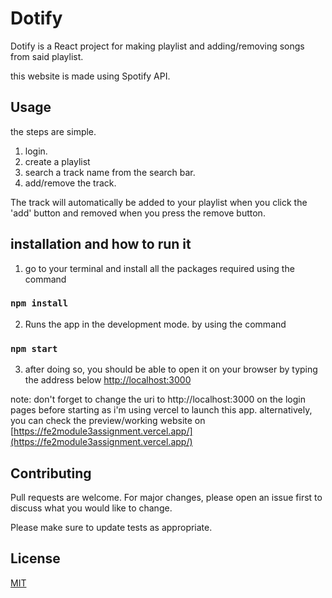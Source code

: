 # Dotify

Dotify is a React project for making playlist and adding/removing songs from said playlist.

this website is made using Spotify API.


## Usage
the steps are simple. 
1. login. 
2. create a playlist 
3. search a track name from the search bar. 
4. add/remove the track.
 
The track will automatically be added to your playlist when you click the 'add' button and removed when you press the remove button.


## installation and how to run it

1. go to your terminal and install all the packages required using the command
### `npm install`

 2. Runs the app in the development mode. by using the command 
### `npm start`


3. after doing so, you should be able to open it on your browser by typing the address below
 [http://localhost:3000](http://localhost:3000)

note: don't forget to change the uri to http://localhost:3000 on the login pages before starting as i'm using vercel to launch this app. alternatively, you can check the preview/working website on  [https://fe2module3assignment.vercel.app/](https://fe2module3assignment.vercel.app/)

## Contributing
Pull requests are welcome. For major changes, please open an issue first to discuss what you would like to change.

Please make sure to update tests as appropriate.

## License
[MIT](https://choosealicense.com/licenses/mit/)
